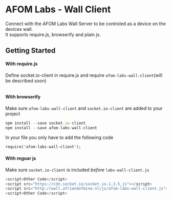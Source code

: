# AFOM Labs - Wall Client

Connect with the AFOM Labs Wall Server to be controled as a device on the devices wall.<br>
It supports require.js, browserify and plain js.


## Getting Started


#### With require.js
Define socket.io-client in require.js and require `afom-labs-wall-client`(will be described soon)
```javascript

```


#### With browserify
Make sure `afom-labs-wall-client` and `socket.io-client` are added to your project
```javascript
npm install --save socket.io-client
npm install --save afom-labs-wall-client
```

In your file you only have to add the following code
```
require('afom-labs-wall-client');
```


#### With reguar js
Make sure `socket.io-client` is included _before_ `labs-wall-client.js`
```javascript
<script>Other Code</script>
<script src="https://cdn.socket.io/socket.io-1.3.5.js"></script>
<script src="http://wall.afriendofmine.nl/js/afom-labs-wall-client.js"></script>
<script>Other Code</script>
```